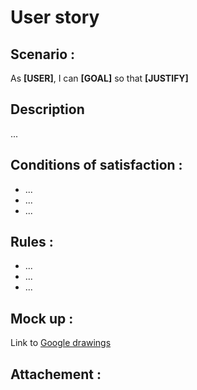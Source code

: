 # User story

## Scenario :
As **[USER]**, I can **[GOAL]** so that **[JUSTIFY]**

## Description
...

## Conditions of satisfaction :
 * ...
 * ...
 * ...

## Rules :
 * ...
 * ...
 * ...

## Mock up :
Link to [Google drawings](http://drawings.google.com)

## Attachement :
